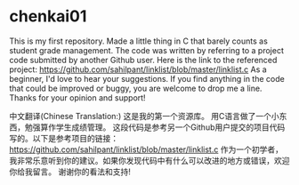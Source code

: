 # chenkai01
This is my first repository.
Made a little thing in C that barely counts as student grade management.
The code was written by referring to a project code submitted by another Github user. Here is the link to the referenced project: https://github.com/sahilpant/linklist/blob/master/linklist.c
As a beginner, I'd love to hear your suggestions. If you find anything in the code that could be improved or buggy, you are welcome to drop me a line.
Thanks for your opinion and support!

中文翻译(Chinese Translation:)
这是我的第一个资源库。
用C语言做了一个小东西，勉强算作学生成绩管理。
这段代码是参考另一个Github用户提交的项目代码写的。以下是参考项目的链接：https://github.com/sahilpant/linklist/blob/master/linklist.c
作为一个初学者，我非常乐意听到你的建议。如果你发现代码中有什么可以改进的地方或错误，欢迎你给我留言。
谢谢你的看法和支持!
